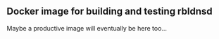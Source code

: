 ## Docker image for building and testing rbldnsd

Maybe a productive image will eventually be here too...
